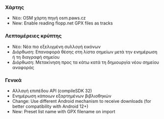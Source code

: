 ### Χάρτης
- Νέο: OSM χάρτη πηγή osm.paws.cz
- New: Enable reading flopp.net GPX files as tracks

### Λεπτομέρειες κρύπτης
- Νέο: Νέα πιο εξελιγμένη συλλογή εικόνων
- Διόρθωση: Επαναφορά θέσης στη λίστα σημείων μετά την ενημέρωση ή τη διαγραφή σημείου
- Διόρθωση: Μετακίνηση προς τα κάτω κατά τη δημιουργία νέου σημείου αναφοράς

### Γενικά
- Αλλαγή επιπέδου API (compileSDK 32)
- Ενημέρωση κάποιων εξαρτημένων βιβλιοθηκών
- Change: Use different Android mechanism to receive downloads (for better compatibility with Android 12+)
- New: Preset list name with GPX filename on import

